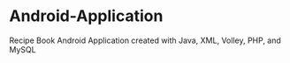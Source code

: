 # Android-Application
Recipe Book Android Application created with Java, XML, Volley, PHP, and MySQL
